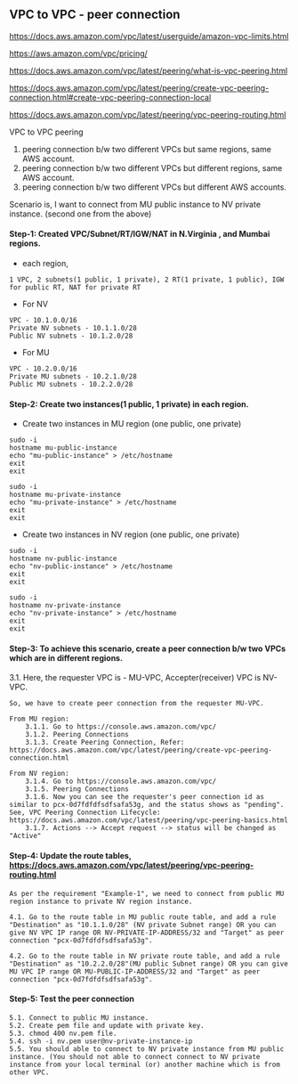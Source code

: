 ## VPC to VPC - peer connection

https://docs.aws.amazon.com/vpc/latest/userguide/amazon-vpc-limits.html

https://aws.amazon.com/vpc/pricing/

https://docs.aws.amazon.com/vpc/latest/peering/what-is-vpc-peering.html

https://docs.aws.amazon.com/vpc/latest/peering/create-vpc-peering-connection.html#create-vpc-peering-connection-local

https://docs.aws.amazon.com/vpc/latest/peering/vpc-peering-routing.html

VPC to VPC peering

1. peering connection b/w two different VPCs but same regions, same AWS account.
2. peering connection b/w two different VPCs but different regions, same AWS account.
3. peering connection b/w two different VPCs but different AWS accounts.

Scenario is, I want to connect from MU public instance to NV private instance. (second one from the above) 

#### Step-1: Created VPC/Subnet/RT/IGW/NAT in N.Virginia , and Mumbai regions.

   * each region, 
	
	1 VPC, 2 subnets(1 public, 1 private), 2 RT(1 private, 1 public), IGW for public RT, NAT for private RT

   * For NV 
   
	VPC - 10.1.0.0/16
	Private NV subnets - 10.1.1.0/28
	Public NV subnets - 10.1.2.0/28

   * For MU

	VPC - 10.2.0.0/16
	Private MU subnets - 10.2.1.0/28
	Public MU subnets - 10.2.2.0/28

#### Step-2: Create two instances(1 public, 1 private) in each region.

   * Create two instances in MU region (one public, one private)

	sudo -i
	hostname mu-public-instance
	echo "mu-public-instance" > /etc/hostname
	exit
	exit

	sudo -i
	hostname mu-private-instance
	echo "mu-private-instance" > /etc/hostname
	exit
	exit

   * Create two instances in NV region (one public, one private)

	sudo -i
	hostname nv-public-instance
	echo "nv-public-instance" > /etc/hostname
	exit
	exit

	sudo -i
	hostname nv-private-instance
	echo "nv-private-instance" > /etc/hostname
	exit
	exit

#### Step-3: To achieve this scenario, create a peer connection b/w two VPCs which are in different regions.

   3.1. Here, the requester VPC is - MU-VPC, Accepter(receiver) VPC is NV-VPC.
	
	So, we have to create peer connection from the requester MU-VPC.

	From MU region:
		3.1.1. Go to https://console.aws.amazon.com/vpc/
		3.1.2. Peering Connections
		3.1.3. Create Peering Connection, Refer: https://docs.aws.amazon.com/vpc/latest/peering/create-vpc-peering-connection.html
		
	From NV region:
		3.1.4. Go to https://console.aws.amazon.com/vpc/
		3.1.5. Peering Connections
		3.1.6. Now you can see the requester's peer connection id as similar to pcx-0d7fdfdfsdfsafa53g, and the status shows as "pending". See, VPC Peering Connection Lifecycle: https://docs.aws.amazon.com/vpc/latest/peering/vpc-peering-basics.html
		3.1.7. Actions --> Accept request --> status will be changed as "Active"

#### Step-4: Update the route tables, https://docs.aws.amazon.com/vpc/latest/peering/vpc-peering-routing.html

	As per the requirement "Example-1", we need to connect from public MU region instance to private NV region instance.
	
	4.1. Go to the route table in MU public route table, and add a rule "Destination" as "10.1.1.0/28" (NV private Subnet range) OR you can give NV VPC IP range OR NV-PRIVATE-IP-ADDRESS/32 and "Target" as peer connection "pcx-0d7fdfdfsdfsafa53g".
	
	4.2. Go to the route table in NV private route table, and add a rule "Destination" as "10.2.2.0/28"(MU public Subnet range) OR you can give MU VPC IP range OR MU-PUBLIC-IP-ADDRESS/32 and "Target" as peer connection "pcx-0d7fdfdfsdfsafa53g".

#### Step-5: Test the peer connection

	5.1. Connect to public MU instance.
	5.2. Create pem file and update with private key.
	5.3. chmod 400 nv.pem file.
	5.4. ssh -i nv.pem user@nv-private-instance-ip
	5.5. You should able to connect to NV private instance from MU public instance. (You should not able to connect connect to NV private instance from your local terminal (or) another machine which is from other VPC.
